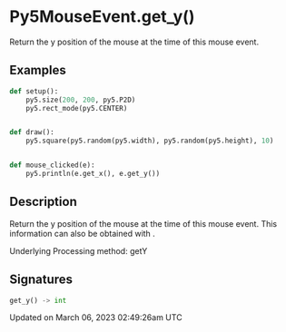 # Py5MouseEvent.get_y()

Return the y position of the mouse at the time of this mouse event.

## Examples

<div class="example-table">

<div class="example-row"><div class="example-cell-image">

</div><div class="example-cell-code">

```python
def setup():
    py5.size(200, 200, py5.P2D)
    py5.rect_mode(py5.CENTER)


def draw():
    py5.square(py5.random(py5.width), py5.random(py5.height), 10)


def mouse_clicked(e):
    py5.println(e.get_x(), e.get_y())
```

</div></div>

</div>

## Description

Return the y position of the mouse at the time of this mouse event. This information can also be obtained with [](sketch_mouse_y).

Underlying Processing method: getY

## Signatures

```python
get_y() -> int
```

Updated on March 06, 2023 02:49:26am UTC
